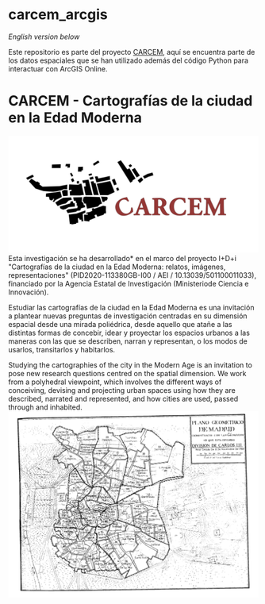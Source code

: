 # carcem_arcgis
_English version below_

Este repositorio es parte del proyecto [CARCEM](https://dimh.hypotheses.org/equipo), aquí se encuentra parte de los datos espaciales que se han utilizado además del código Python para interactuar con ArcGIS Online.

# CARCEM - Cartografías de la ciudad en la Edad Moderna
![](imagenes/logo%20carcem.png)
Esta investigación se ha desarrollado* en el marco del proyecto I+D+i "Cartografías de la ciudad en la Edad Moderna: relatos, imágenes, representaciones" (PID2020-113380GB-I00 / AEI / 10.13039/501100011033), financiado por la Agencia Estatal de Investigación (Ministeriode Ciencia e Innovación).

Estudiar las cartografías de la ciudad en la Edad Moderna es una invitación a plantear nuevas preguntas de investigación centradas en su dimensión espacial desde una mirada poliédrica, desde aquello que atañe a las distintas formas de concebir, idear y proyectar los espacios urbanos a las maneras con las que se describen, narran y representan, o los modos de usarlos, transitarlos y habitarlos.

Studying the cartographies of the city in the Modern Age is an invitation to pose new research questions centred on the spatial dimension. We work from a polyhedral viewpoint, which involves the different ways of conceiving, devising and projecting urban spaces using how they are described, narrated and represented, and how cities are used, passed through and inhabited.
![](imagenes/Plano_Division_1768.jpeg)